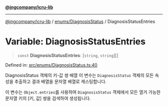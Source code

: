[**@jngcompany/icru-lib**](../../../README.md)

***

[@jngcompany/icru-lib](../../../README.md) / [enums/DiagnosisStatus](../README.md) / DiagnosisStatusEntries

# Variable: DiagnosisStatusEntries

> `const` **DiagnosisStatusEntries**: \[`string`, `string`\][]

Defined in: [src/enums/DiagnosisStatus.ts:40](https://github.com/jngcompany/icru-lib/blob/d3a4d9c24074b22f396121b6f6d7c5106c66ae75/src/enums/DiagnosisStatus.ts#L40)

DiagnosisStatus 객체의 키-값 쌍 배열
이 변수는 `DiagnosisStatus` 객체의 모든 속성을 추출하고 결과 배열을 문자열 배열로 캐스팅합니다.

이 변수는 `Object.entries`를 사용하여 `DiagnosisStatus` 객체에서 모든 열거 가능한
문자열 키의 [키, 값] 쌍을 검색하여 생성됩니다.
